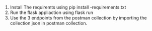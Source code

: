 1. Install The requiremts using pip install -requirements.txt
2. Run the flask appliaction using flask run
3. Use the 3 endpoints from the postman collection by importing the collection json in postman collection.

